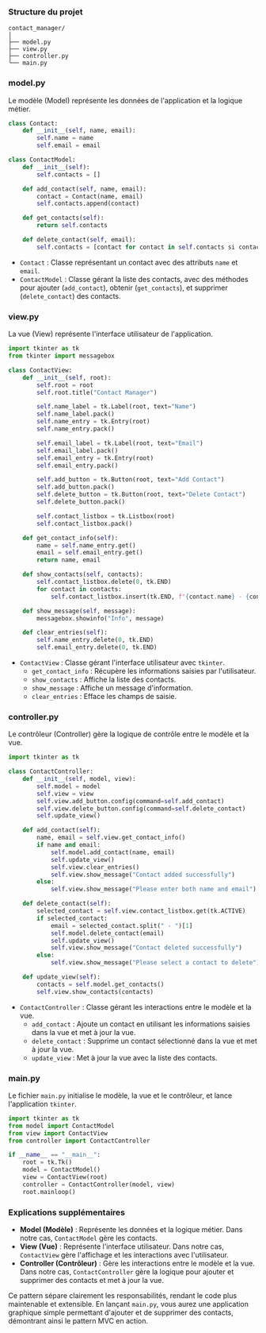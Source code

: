 
### Structure du projet

```
contact_manager/
│
├── model.py
├── view.py
├── controller.py
└── main.py
```

### model.py

Le modèle (Model) représente les données de l'application et la logique métier. 

```python
class Contact:
    def __init__(self, name, email):
        self.name = name
        self.email = email

class ContactModel:
    def __init__(self):
        self.contacts = []

    def add_contact(self, name, email):
        contact = Contact(name, email)
        self.contacts.append(contact)

    def get_contacts(self):
        return self.contacts

    def delete_contact(self, email):
        self.contacts = [contact for contact in self.contacts si contact.email != email]
```

- `Contact` : Classe représentant un contact avec des attributs `name` et `email`.
- `ContactModel` : Classe gérant la liste des contacts, avec des méthodes pour ajouter (`add_contact`), obtenir (`get_contacts`), et supprimer (`delete_contact`) des contacts.

### view.py

La vue (View) représente l'interface utilisateur de l'application.

```python
import tkinter as tk
from tkinter import messagebox

class ContactView:
    def __init__(self, root):
        self.root = root
        self.root.title("Contact Manager")

        self.name_label = tk.Label(root, text="Name")
        self.name_label.pack()
        self.name_entry = tk.Entry(root)
        self.name_entry.pack()

        self.email_label = tk.Label(root, text="Email")
        self.email_label.pack()
        self.email_entry = tk.Entry(root)
        self.email_entry.pack()

        self.add_button = tk.Button(root, text="Add Contact")
        self.add_button.pack()
        self.delete_button = tk.Button(root, text="Delete Contact")
        self.delete_button.pack()

        self.contact_listbox = tk.Listbox(root)
        self.contact_listbox.pack()

    def get_contact_info(self):
        name = self.name_entry.get()
        email = self.email_entry.get()
        return name, email

    def show_contacts(self, contacts):
        self.contact_listbox.delete(0, tk.END)
        for contact in contacts:
            self.contact_listbox.insert(tk.END, f"{contact.name} - {contact.email}")

    def show_message(self, message):
        messagebox.showinfo("Info", message)

    def clear_entries(self):
        self.name_entry.delete(0, tk.END)
        self.email_entry.delete(0, tk.END)
```

- `ContactView` : Classe gérant l'interface utilisateur avec `tkinter`.
  - `get_contact_info` : Récupère les informations saisies par l'utilisateur.
  - `show_contacts` : Affiche la liste des contacts.
  - `show_message` : Affiche un message d'information.
  - `clear_entries` : Efface les champs de saisie.

### controller.py

Le contrôleur (Controller) gère la logique de contrôle entre le modèle et la vue.

```python
import tkinter as tk

class ContactController:
    def __init__(self, model, view):
        self.model = model
        self.view = view
        self.view.add_button.config(command=self.add_contact)
        self.view.delete_button.config(command=self.delete_contact)
        self.update_view()

    def add_contact(self):
        name, email = self.view.get_contact_info()
        if name and email:
            self.model.add_contact(name, email)
            self.update_view()
            self.view.clear_entries()
            self.view.show_message("Contact added successfully")
        else:
            self.view.show_message("Please enter both name and email")

    def delete_contact(self):
        selected_contact = self.view.contact_listbox.get(tk.ACTIVE)
        if selected_contact:
            email = selected_contact.split(" - ")[1]
            self.model.delete_contact(email)
            self.update_view()
            self.view.show_message("Contact deleted successfully")
        else:
            self.view.show_message("Please select a contact to delete")

    def update_view(self):
        contacts = self.model.get_contacts()
        self.view.show_contacts(contacts)
```

- `ContactController` : Classe gérant les interactions entre le modèle et la vue.
  - `add_contact` : Ajoute un contact en utilisant les informations saisies dans la vue et met à jour la vue.
  - `delete_contact` : Supprime un contact sélectionné dans la vue et met à jour la vue.
  - `update_view` : Met à jour la vue avec la liste des contacts.

### main.py

Le fichier `main.py` initialise le modèle, la vue et le contrôleur, et lance l'application `tkinter`.

```python
import tkinter as tk
from model import ContactModel
from view import ContactView
from controller import ContactController

if __name__ == "__main__":
    root = tk.Tk()
    model = ContactModel()
    view = ContactView(root)
    controller = ContactController(model, view)
    root.mainloop()
```

### Explications supplémentaires

- **Model (Modèle)** : Représente les données et la logique métier. Dans notre cas, `ContactModel` gère les contacts.
- **View (Vue)** : Représente l'interface utilisateur. Dans notre cas, `ContactView` gère l'affichage et les interactions avec l'utilisateur.
- **Controller (Contrôleur)** : Gère les interactions entre le modèle et la vue. Dans notre cas, `ContactController` gère la logique pour ajouter et supprimer des contacts et met à jour la vue.

Ce pattern sépare clairement les responsabilités, rendant le code plus maintenable et extensible. En lançant `main.py`, vous aurez une application graphique simple permettant d'ajouter et de supprimer des contacts, démontrant ainsi le pattern MVC en action.
